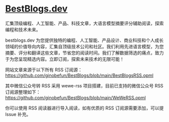 # [BestBlogs.dev](https://bestblogs.dev)
汇集顶级编程、人工智能、产品、科技文章，大语言模型摘要评分辅助阅读，探索编程和技术未来。

bestblogs.dev 为您提供独特的编程、人工智能、产品设计、商业科技和个人成长领域的价值导向内容，汇集自顶级技术公司和社区。我们利用先进语言模型，为您摘要、评分和翻译这些文章，节省您的阅读时间。我们了解数据筛选的痛点，致力于为您呈现精选内容。立即订阅，探索未来技术的无限可能！

网站文章来源于以下所有 RSS 订阅源：
https://github.com/ginobefun/BestBlogs/blob/main/BestBlogsRSS.opml

其中微信公众号转 RSS 采用 wewe-rss 项目搭建，目前已支持的微信公众号 RSS 订阅源整理如下：
https://github.com/ginobefun/BestBlogs/blob/main/WeWeRSS.opml

你可以使用 RSS 阅读器进行导入阅读，如有优质的 RSS 订阅源需要添加，可以提 Issue 补充。
